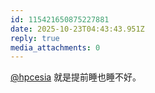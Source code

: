 ```yaml
---
id: 115421650875227881
date: 2025-10-23T04:43:43.951Z
reply: true
media_attachments: 0
---
```


<p><span class="h-card" translate="no"><a href="https://trin.one/@hpcesia" class="u-url mention" rel="nofollow noopener" target="_blank">@<span>hpcesia</span></a></span> 就是提前睡也睡不好。</p>
